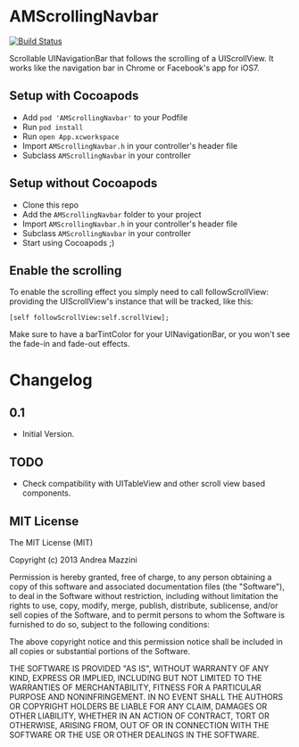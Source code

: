 AMScrollingNavbar
=================

[![Build Status](https://travis-ci.org/andreamazz/AMScrollingNavbar.png)](https://travis-ci.org/andreamazz/AMScrollingNavbar)


Scrollable UINavigationBar that follows the scrolling of a UIScrollView. 
It works like the navigation bar in Chrome or Facebook's app for iOS7.

Setup with Cocoapods
--------------------
* Add ```pod 'AMScrollingNavbar'``` to your Podfile
* Run ```pod install```
* Run ```open App.xcworkspace```
* Import ```AMScrollingNavbar.h``` in your controller's header file
* Subclass ```AMScrollingNavbar``` in your controller

Setup without Cocoapods
--------------------
* Clone this repo
* Add the ```AMScrollingNavbar``` folder to your project
* Import ```AMScrollingNavbar.h``` in your controller's header file
* Subclass ```AMScrollingNavbar``` in your controller
* Start using Cocoapods ;)

Enable the scrolling
--------------------
To enable the scrolling effect you simply need to call followScrollView: providing the UIScrollView's instance that will be tracked, like this:
```objc
[self followScrollView:self.scrollView];
```

Make sure to have a barTintColor for your UINavigationBar, or you won't see the fade-in and fade-out effects.

Changelog 
==================

0.1
--------------------
- Initial Version.

TODO
--------------------
* Check compatibility with UITableView and other scroll view based components.

MIT License
--------------------
The MIT License (MIT)

Copyright (c) 2013 Andrea Mazzini

Permission is hereby granted, free of charge, to any person obtaining a copy of
this software and associated documentation files (the "Software"), to deal in
the Software without restriction, including without limitation the rights to
use, copy, modify, merge, publish, distribute, sublicense, and/or sell copies of
the Software, and to permit persons to whom the Software is furnished to do so,
subject to the following conditions:

The above copyright notice and this permission notice shall be included in all
copies or substantial portions of the Software.

THE SOFTWARE IS PROVIDED "AS IS", WITHOUT WARRANTY OF ANY KIND, EXPRESS OR
IMPLIED, INCLUDING BUT NOT LIMITED TO THE WARRANTIES OF MERCHANTABILITY, FITNESS
FOR A PARTICULAR PURPOSE AND NONINFRINGEMENT. IN NO EVENT SHALL THE AUTHORS OR
COPYRIGHT HOLDERS BE LIABLE FOR ANY CLAIM, DAMAGES OR OTHER LIABILITY, WHETHER
IN AN ACTION OF CONTRACT, TORT OR OTHERWISE, ARISING FROM, OUT OF OR IN
CONNECTION WITH THE SOFTWARE OR THE USE OR OTHER DEALINGS IN THE SOFTWARE.
